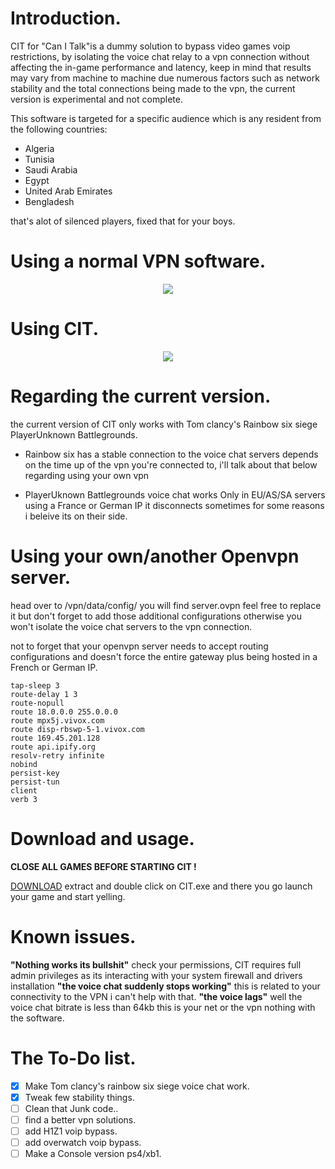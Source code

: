 # Introduction.
CIT for "Can I Talk"is a dummy solution to bypass video games voip restrictions, by isolating the voice chat relay to a vpn connection without affecting the in-game performance and latency, keep in mind that results may vary from machine to machine due numerous factors such as network stability and the total connections being made to the vpn, the current version is experimental and not complete.


This software is targeted for a specific audience which is any resident from the following countries:

- Algeria 
- Tunisia 
- Saudi Arabia 
- Egypt 
- United Arab Emirates 
- Bengladesh 

that's alot of silenced players, fixed that for your boys.

# Using a normal VPN software.
<p align="center"> 
<img src="https://i.imgur.com/XZRB7Je.png">
</p>

                                       

# Using CIT.
<p align="center"> 
<img src="https://i.imgur.com/VOs6LS4.png">
</p>
                                             


# Regarding the current version.
the current version of CIT only works with Tom clancy's Rainbow six siege PlayerUnknown Battlegrounds.
- Rainbow six has a stable connection to the voice chat servers depends on the time up of the vpn you're connected to, i'll talk about that below regarding using your own vpn

- PlayerUknown Battlegrounds voice chat works Only in EU/AS/SA servers using a France or German IP  it disconnects sometimes for some reasons i beleive its on their side.


# Using your own/another Openvpn server.
head over to /vpn/data/config/ you will find server.ovpn feel free to replace it but don't forget to add those additional configurations otherwise you won't isolate the voice chat servers to the vpn connection. 

not to forget that your openvpn server needs to accept routing configurations and doesn't force the entire gateway plus being hosted in a French or German IP.

```
tap-sleep 3
route-delay 1 3
route-nopull
route 18.0.0.0 255.0.0.0
route mpx5j.vivox.com
route disp-rbswp-5-1.vivox.com
route 169.45.201.128
route api.ipify.org
resolv-retry infinite
nobind
persist-key
persist-tun
client
verb 3
```
# Download and usage.
**CLOSE ALL GAMES BEFORE STARTING CIT !**

[DOWNLOAD](https://github.com/Redrrx/CIT/releases/download/EXP-V2/binaries-exp-v2.zip) extract and double click on CIT.exe and there you go launch your game and start yelling.


# Known issues.
**"Nothing works its bullshit"**
check your permissions, CIT requires full admin privileges as its interacting with your system firewall and drivers installation
**"the voice chat suddenly stops working"**
this is related to your connectivity to the VPN i can't help with that.
**"the voice lags"**
well the voice chat bitrate is less than 64kb this is your net or the vpn nothing with the software. 

# The To-Do list.

- [x] Make Tom clancy's rainbow six siege voice chat work.
- [X] Tweak few stability things.
- [ ] Clean that Junk code..
- [ ] find a better vpn solutions.
- [ ] add H1Z1 voip bypass.
- [ ] add overwatch voip bypass.
- [ ] Make a Console version ps4/xb1.
